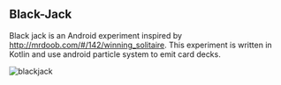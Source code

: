 ## Black-Jack 

  Black jack is an Android experiment inspired by http://mrdoob.com/#/142/winning_solitaire. This experiment is written in Kotlin and use   android particle system to emit card decks. 

![blackjack](https://github.com/hiteshsahu/Black-Jack/blob/master/Art/black_jack.gif)
